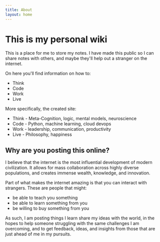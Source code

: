 ```yaml
---
title: About
layout: home
---
```


# This is my personal wiki

This is a place for me to store my notes. I have made this public so I can share notes with others, and maybe they'll help out a stranger on the internet.

On here you'll find information on how to:
- Think
- Code
- Work
- Live

More specifically, the created site:

- Think - Meta-Cognition, logic, mental models, neuroscience
- Code - Python, machine learning, cloud devops
- Work - leadership, communication, productivity
- Live - Philosophy, happiness

## Why are you posting this online?

I believe that the internet is the most influential development of modern civilization. It allows for mass collaboration across highly diverse populations, and creates immense wealth, knowledge, and innovation.

Part of what makes the internet amazing is that you can interact with strangers. These are people that might:
- be able to teach you something
- be able to learn something from you
- be willing to buy something from you

As such, I am posting things I learn share my ideas with the world, in the hopes to help someone struggling with the same challenges I am overcoming, and to get feedback, ideas, and insights from those that are just ahead of me in my pursuits.